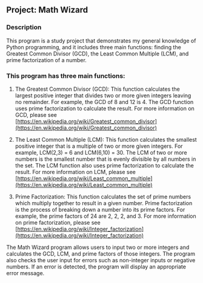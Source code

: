 
<h2>Project: Math Wizard</h2> 
<h3>Description</h3>

This program is a study project that demonstrates my general knowledge of Python programming, and it includes three main functions: finding the Greatest Common Divisor (GCD), the Least Common Multiple (LCM), and prime factorization of a number.

 <h3>This program has three main functions:</h3>

1.  The Greatest Common Divisor (GCD): This function calculates the largest positive integer that divides two or more given integers leaving no remainder. For example, the GCD of 8 and 12 is 4. The GCD function uses prime factorization to calculate the result. For more information on GCD, please see [https://en.wikipedia.org/wiki/Greatest_common_divisor](https://en.wikipedia.org/wiki/Greatest_common_divisor)
    
2.  The Least Common Multiple (LCM): This function calculates the smallest positive integer that is a multiple of two or more given integers. For example, LCM(2,3) = 6 and LCM(6,10) = 30. The LCM of two or more numbers is the smallest number that is evenly divisible by all numbers in the set. The LCM function also uses prime factorization to calculate the result. For more information on LCM, please see [https://en.wikipedia.org/wiki/Least_common_multiple](https://en.wikipedia.org/wiki/Least_common_multiple)
    
3.  Prime Factorization: This function calculates the set of prime numbers which multiply together to result in a given number. Prime factorization is the process of breaking down a number into its prime factors. For example, the prime factors of 24 are 2, 2, 2, and 3. For more information on prime factorization, please see [https://en.wikipedia.org/wiki/Integer_factorization](https://en.wikipedia.org/wiki/Integer_factorization)
    

The Math Wizard program allows users to input two or more integers and calculates the GCD, LCM, and prime factors of those integers. The program also checks the user input for errors such as non-integer inputs or negative numbers. If an error is detected, the program will display an appropriate error message.
